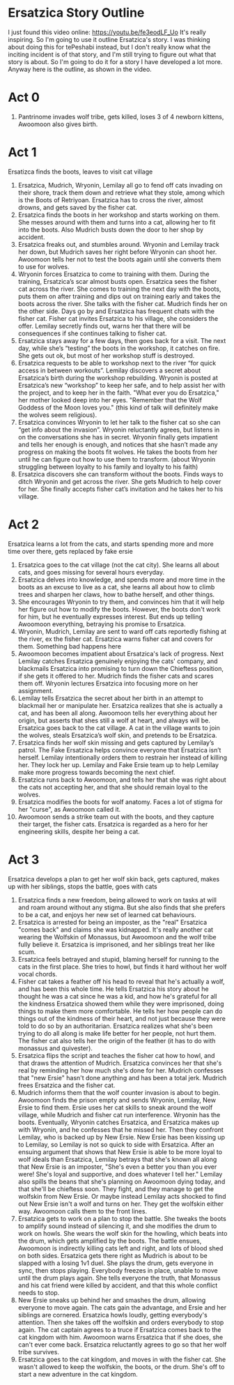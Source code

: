 # Ersatzica Story Outline

I just found this video online: <https://youtu.be/fe3eodLF_Uo> It's really inspiring. So I'm going to use it outline Ersatzica's story. I was thinking about doing this for tePeshabi instead, but I don't really know what the inciting incident is of that story, and I'm still trying to figure out what that story is about. So I'm going to do it for a story I have developed a lot more. Anyway here is the outline, as shown in the video.

# Act 0

1.  Pantrinome invades wolf tribe, gets killed, loses 3 of 4 newborn kittens, Awoomoon also gives birth.

# Act 1

Ersatizca finds the boots, leaves to visit cat village

1.  Ersatzica, Mudrich, Wryonin, Lemilay all go to fend off cats invading on their shore, track them down and retrieve what they stole, among which is the Boots of Retriyoan. Ersatzica has to cross the river, almost drowns, and gets saved by the fisher cat.
2.  Ersatzica finds the boots in her workshop and starts working on them. She messes around with them and turns into a cat, allowing her to fit into the boots. Also Mudrich busts down the door to her shop by accident.
3.  Ersatzica freaks out, and stumbles around. Wryonin and Lemilay track her down, but Mudrich saves her right before Wryonin can shoot her. Awoomoon tells her not to test the boots again until she converts them to use for wolves.
4.  Wryonin forces Ersatzica to come to training with them. During the training, Ersatzica’s scar almost busts open. Ersatzica sees the fisher cat across the river. She comes to training the next day with the boots, puts them on after training and dips out on training early and takes the boots across the river. She talks with the fisher cat. Mudrich finds her on the other side. Days go by and Ersatzica has frequent chats with the fisher cat. Fisher cat invites Ersatzica to his village, she considers the offer. Lemilay secretly finds out, warns her that there will be consequences if she continues talking to fisher cat.
5.  Ersatzica stays away for a few days, then goes back for a visit. The next day, while she’s “testing” the boots in the workshop, it catches on fire. She gets out ok, but most of her workshop stuff is destroyed.
6.  Ersatzica requests to be able to workshop next to the river “for quick access in between workouts”. Lemilay discovers a secret about Ersatzica’s birth during the workshop rebuilding. Wryonin is posted at Ersatzica’s new “workshop” to keep her safe, and to help assist her with the project, and to keep her in the faith. "What ever you do Ersatzica," her mother looked deep into her eyes. "Remember that the Wolf Goddess of the Moon loves you." (this kind of talk will definitely make the wolves seem religious).
7.  Ersatzica convinces Wryonin to let her talk to the fisher cat so she can “get info about the invasion”. Wryonin reluctantly agrees, but listens in on the conversations she has in secret. Wryonin finally gets impatient and tells her enough is enough, and notices that she hasn’t made any progress on making the boots fit wolves. He takes the boots from her until he can figure out how to use them to transform. (about Wryonin struggling between loyalty to his family and loyalty to his faith)
8.  Ersatzica discovers she can transform without the boots. Finds ways to ditch Wryonin and get across the river. She gets Mudrich to help cover for her. She finally accepts fisher cat’s invitation and he takes her to his village.

# Act 2

Ersatzica learns a lot from the cats, and starts spending more and more time over there, gets replaced by fake ersie

1.  Ersatzica goes to the cat village (not the cat city). She learns all about cats, and goes missing for several hours everyday.
2.  Ersatzica delves into knowledge, and spends more and more time in the boots as an excuse to live as a cat, she learns all about how to climb trees and sharpen her claws, how to bathe herself, and other things.
3.  She encourages Wryonin to try them, and convinces him that it will help her figure out how to modify the boots. However, the boots don't work for him, but he eventually expresses interest. But ends up telling Awoomoon everything, betraying his promise to Ersatzica.
4.  Wryonin, Mudrich, Lemilay are sent to ward off cats reportedly fishing at the river, ex the fisher cat. Ersatzica warns fisher cat and covers for them. Something bad happens here
5.  Awoomoon becomes impatient about Ersatzica's lack of progress. Next Lemilay catches Ersatzica genuinely enjoying the cats' company, and blackmails Ersatzica into promising to turn down the Chieftess position, if she gets it offered to her. Mudrich finds the fisher cats and scares them off. Wryonin lectures Ersatzica into focusing more on her assignment.
6.  Lemilay tells Ersatzica the secret about her birth in an attempt to blackmail her or manipulate her. Ersatzica realizes that she is actually a cat, and has been all along. Awoomoon tells her everything about her origin, but asserts that shes still a wolf at heart, and always will be. Ersatzica goes back to the cat village. A cat in the village wants to join the wolves, steals Ersatzica’s wolf skin, and pretends to be Ersatzica.
7.  Ersatzica finds her wolf skin missing and gets captured by Lemilay’s patrol. The Fake Ersatzica helps convince everyone that Ersatzica isn’t herself. Lemilay intentionally orders them to restrain her instead of killing her. They lock her up. Lemilay and Fake Ersie team up to help Lemilay make more progress towards becoming the next chief.
8.  Ersatzica runs back to Awoomoon, and tells her that she was right about the cats not accepting her, and that she should remain loyal to the wolves.
9.  Ersatzica modifies the boots for wolf anatomy. Faces a lot of stigma for her "curse", as Awoomoon called it.
10. Awoomoon sends a strike team out with the boots, and they capture their target, the fisher cats. Ersatzica is regarded as a hero for her engineering skills, despite her being a cat.

# Act 3

Ersatzica develops a plan to get her wolf skin back, gets captured, makes up with her siblings, stops the battle, goes with cats

1.  Ersatzica finds a new freedom, being allowed to work on tasks at will and roam around without any stigma. But she also finds that she prefers to be a cat, and enjoys her new set of learned cat behaviours.
2.  Ersatzica is arrested for being an imposter, as the "real" Ersatzica "comes back" and claims she was kidnapped. It's really another cat wearing the Wolfskin of Monassus, but Awoomoon and the wolf tribe fully believe it. Ersatzica is imprisoned, and her siblings treat her like scum.
3.  Ersatzica feels betrayed and stupid, blaming herself for running to the cats in the first place. She tries to howl, but finds it hard without her wolf vocal chords.
4.  Fisher cat takes a feather off his head to reveal that he's actually a wolf, and has been this whole time. He tells Ersatzica his story about he thought he was a cat since he was a kid, and how he's grateful for all the kindness Ersatzica showed them while they were imprisoned, doing things to make them more comfortable. He tells her how people can do things out of the kindness of their heart, and not just because they were told to do so by an authoritarian. Ersatzica realizes what she's been trying to do all along is make life better for her people, not hurt them. The fisher cat also tells her the origin of the feather (it has to do with monassus and quivester).
5.  Ersatzica flips the script and teaches the fisher cat how to howl, and that draws the attention of Mudrich. Ersatzica convinces her that she's real by reminding her how much she's done for her. Mudrich confesses that "new Ersie" hasn't done anything and has been a total jerk. Mudrich frees Ersatzica and the fisher cat.
6.  Mudrich informs them that the wolf counter invasion is about to begin. Awoomoon finds the prison empty and sends Wryonin, Lemilay, New Ersie to find them. Ersie uses her cat skills to sneak around the wolf village, while Mudrich and fisher cat run interference. Wryonin has the boots. Eventually, Wryonin catches Ersatzica, and Ersatzica makes up with Wryonin, and he confesses that he missed her. Then they confront Lemilay, who is backed up by New Ersie. New Ersie has been kissing up to Lemilay, so Lemilay is not so quick to side with Ersatzica. After an ensuing argument that shows that New Ersie is able to be more loyal to wolf ideals than Ersatzica, Lemilay betrays that she's known all along that New Ersie is an imposter, "She's even a better you than you ever were! She's loyal and supportive, and does whatever I tell her." Lemilay also spills the beans that she's planning on Awoomoon dying today, and that she'll be chieftess soon. They fight, and they manage to get the wolfskin from New Ersie. Or maybe instead Lemilay acts shocked to find out New Ersie isn't a wolf and turns on her. They get the wolfskin either way. Awoomoon calls them to the front lines.
7.  Ersatzica gets to work on a plan to stop the battle. She tweaks the boots to amplify sound instead of silencing it, and she modifies the drum to work on howls. She wears the wolf skin for the howling, which beats into the drum, which gets amplified by the boots. The battle ensues, Awoomoon is indirectly killing cats left and right, and lots of blood shed on both sides. Ersatzica gets there right as Mudrich is about to be slapped with a losing 1v1 duel. She plays the drum, gets everyone in sync, then stops playing. Everybody freezes in place, unable to move until the drum plays again. She tells everyone the truth, that Monassus and his cat friend were killed by accident, and that this whole conflict needs to stop.
8.  New Ersie sneaks up behind her and smashes the drum, allowing everyone to move again. The cats gain the advantage, and Ersie and her siblings are cornered. Ersatzica howls loudly, getting everybody's attention. Then she takes off the wolfskin and orders everybody to stop again. The cat captain agrees to a truce if Ersatzica comes back to the cat kingdom with him. Awoomoon warns Ersatzica that if she does, she can't ever come back. Ersatzica reluctantly agrees to go so that her wolf tribe survives.
9.  Ersatzica goes to the cat kingdom, and moves in with the fisher cat. She wasn't allowed to keep the wolfskin, the boots, or the drum. She's off to start a new adventure in the cat kingdom.
